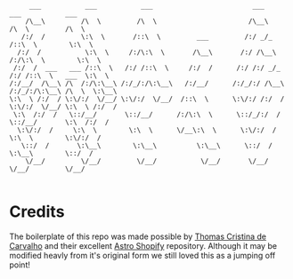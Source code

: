 ```
     ___           ___           ___                         ___           ___           ___     
    /\__\         /\  \         /\  \                       /\__\         /\  \         /\  \    
   /:/  /         \:\  \       /::\  \         ___         /:/ _/_       /::\  \        \:\  \   
  /:/  /           \:\  \     /:/\:\  \       /\__\       /:/ /\__\     /:/\:\  \        \:\  \  
 /:/  /  ___   ___ /::\  \   /:/ /::\  \     /:/  /      /:/ /:/ _/_   /:/ /::\  \   ___  \:\  \ 
/:/__/  /\__\ /\  /:/\:\__\ /:/_/:/\:\__\   /:/__/      /:/_/:/ /\__\ /:/_/:/\:\__\ /\  \  \:\__\
\:\  \ /:/  / \:\/:/  \/__/ \:\/:/  \/__/  /::\  \      \:\/:/ /:/  / \:\/:/  \/__/ \:\  \ /:/  /
 \:\  /:/  /   \::/__/       \::/__/      /:/\:\  \      \::/_/:/  /   \::/__/       \:\  /:/  / 
  \:\/:/  /     \:\  \        \:\  \      \/__\:\  \      \:\/:/  /     \:\  \        \:\/:/  /  
   \::/  /       \:\__\        \:\__\          \:\__\      \::/  /       \:\__\        \::/  /   
    \/__/         \/__/         \/__/           \/__/       \/__/         \/__/         \/__/      
                                                                                                                                                  
```

# Credits
The boilerplate of this repo was made possible by [Thomas Cristina de Carvalho](https://github.com/thomasKn) and their excellent [Astro Shopify](https://github.com/thomasKn/astro-shopify) repository. Although it may be modified heavly from it's original form we still loved this as a jumping off point!
